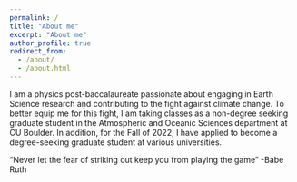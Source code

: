 ```yaml
---
permalink: /
title: "About me"
excerpt: "About me"
author_profile: true
redirect_from: 
  - /about/
  - /about.html
---
```


I am a physics post-baccalaureate passionate about engaging in Earth Science research and contributing to the fight against climate change. To better equip me for this fight, I am taking classes as a non-degree seeking graduate student in the Atmospheric and Oceanic Sciences department at CU Boulder. In addition, for the Fall of 2022, I have applied to become a degree-seeking graduate student at various universities.



“Never let the fear of striking out keep you from playing the game” -Babe Ruth
